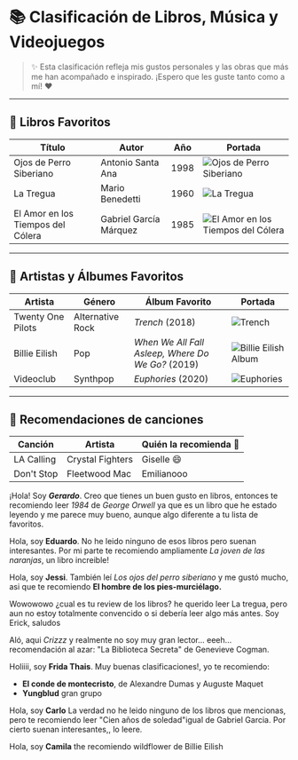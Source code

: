 # 📚 Clasificación de Libros, Música y Videojuegos
> ✨ Esta clasificación refleja mis gustos personales y las obras que más me han acompañado e inspirado. ¡Espero que les guste tanto como a mí! ❤️
---

## 📖 Libros Favoritos

| Título                        | Autor                  | Año | Portada |
| ------------------------------ | ---------------------- | --- | ------- |
| Ojos de Perro Siberiano        | Antonio Santa Ana       | 1998 | ![Ojos de Perro Siberiano](https://www.elsotano.com/sotano_covers/9786078/9786078842841.jpg) |
| La Tregua                      | Mario Benedetti         | 1960 | ![La Tregua](https://http2.mlstatic.com/D_NQ_NP_648510-MLU53889265589_022023-O.webp) |
| El Amor en los Tiempos del Cólera | Gabriel García Márquez | 1985 | ![El Amor en los Tiempos del Cólera](https://blogger.googleusercontent.com/img/b/R29vZ2xl/AVvXsEj4NbXx5AHCOYlTesDLgVy17OQAZo_Ky_PKOh5hCCIkWR10c6NnjKE4dDIzNPV0fJnZFvM8DaLWKVGbTpc27WbdAGglrkVhhtQpn47u95ZDBbusj_dDRCwFuAe6-bDJTymaNzbl8l2ewq82/s1600/amor+tiempos.jpg) |

---

## 🎵 Artistas y Álbumes Favoritos

| Artista            | Género           | Álbum Favorito                           | Portada |
| ------------------- | ---------------- | ----------------------------------------- | ------- |
| Twenty One Pilots   | Alternative Rock | *Trench* (2018)                           | ![Trench](https://m.media-amazon.com/images/I/91-KMkmbh9L._UF1000,1000_QL80_.jpg) |
| Billie Eilish       | Pop              | *When We All Fall Asleep, Where Do We Go?* (2019) | ![Billie Eilish Album](https://m.media-amazon.com/images/I/81idxQqxTlL._UF1000,1000_QL80_.jpg) |
| Videoclub           | Synthpop         | *Euphories* (2020)                        | ![Euphories](https://m.media-amazon.com/images/I/71EztzIXkiL._UF1000,1000_QL80_.jpg) |

---

## 🎵 Recomendaciones de canciones
| Canción | Artista | Quién la recomienda 📝  |
|--------------|--------------|--------------|
| LA Calling | Crystal Fighters | Giselle 😄 |
| Don't Stop | Fleetwood Mac | Emilianooo |

¡Hola! Soy ***Gerardo***. Creo que tienes un buen gusto en libros, entonces te recomiendo leer *1984* de *George Orwell* ya que es un libro que he estado leyendo y me parece muy bueno, aunque algo diferente a tu lista de favoritos.

Hola, soy **Eduardo**. No he leido ninguno de esos libros pero suenan interesantes. Por mi parte te recomiendo ampliamente *La joven de las naranjas*, un libro increible!

Hola, soy **Jessi**. También leí *Los ojos del perro siberiano* y me gustó mucho, asi que te recomiendo **El hombre de los pies-murciélago.**

<p>Wowowowo ¿cual es tu review de los libros? he querido leer La tregua, pero aun no estoy totalmente convencido o si debería leer algo más antes. Soy Erick, saludos</p>

Aló, aqui _Crizzz_ y realmente no soy muy gran lector... eeeh... recomendación al azar: "La Biblioteca Secreta" de Genevieve Cogman.

Holiiii, soy **Frida Thais**. Muy buenas clasificaciones!, yo te recomiendo:
- **El conde de montecristo**, de Alexandre Dumas y Auguste Maquet
- **Yungblud** gran grupo

Hola, soy **Carlo** La verdad no he leido ninguno de los libros que mencionas, pero te recomiendo leer "Cien años de soledad"igual de Gabriel Garcia. Por cierto suenan interesantes,, lo leere.

Hola, soy **Camila** the recomiendo wildflower de Billie Eilish
